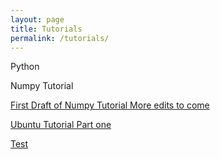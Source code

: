 ```yaml
---
layout: page
title: Tutorials
permalink: /tutorials/
---
```


Python 

Numpy Tutorial

[First Draft of Numpy Tutorial More edits to come](https://earthkid123.github.io/tutorials/2018/07/26/numpy-tutorial.html)

[Ubuntu Tutorial Part one](https://earthkid123.github.io/tutorials/2018/11/05/computersecurity.html)

 
[Test](assets/Linux/2018-11-05-computer-security.pdf)
